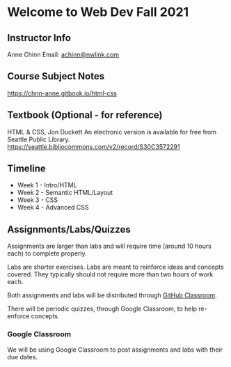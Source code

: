 # Welcome to Web Dev Fall 2021

## Instructor Info
Anne Chinn
Email: achinn@nwlink.com

## Course Subject Notes
https://chnn-anne.gitbook.io/html-css

## Textbook (Optional - for reference)
HTML & CSS, Jon Duckett
An electronic version is available for free from Seattle Public Library.
https://seattle.bibliocommons.com/v2/record/S30C3572291

## Timeline
* Week 1 - Intro/HTML
* Week 2 - Semantic HTML/Layout
* Week 3 - CSS
* Week 4 - Advanced CSS

## Assignments/Labs/Quizzes
Assignments are larger than labs and will require time (around 10 hours each) to complete properly.

Labs are shorter exercises. Labs are meant to reinforce ideas and concepts covered. They typically should not require more than two hours of work each. 

Both assignments and labs will be distributed through [GitHub Classroom](https://github.com/hoc-courses/shared-resources/blob/main/github-classroom-intro.md). 

There will be periodic quizzes, through Google Classroom, to help re-enforce concepts.

### Google Classroom
We will be using Google Classroom to post assignments and labs with their due dates.

